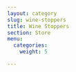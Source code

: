 ```yaml
---
layout: category
slug: wine-stoppers
title: Wine Stoppers
section: Store
menu:
  categories:
    weight: 5

---
```

